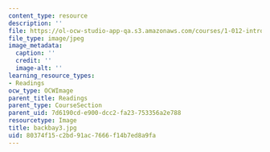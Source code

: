 ```yaml
---
content_type: resource
description: ''
file: https://ol-ocw-studio-app-qa.s3.amazonaws.com/courses/1-012-introduction-to-civil-engineering-design-spring-2002/80374f15c2bd91ac7666f14b7ed8a9fa_backbay3.jpg
file_type: image/jpeg
image_metadata:
  caption: ''
  credit: ''
  image-alt: ''
learning_resource_types:
- Readings
ocw_type: OCWImage
parent_title: Readings
parent_type: CourseSection
parent_uid: 7d6190cd-e900-dcc2-fa23-753356a2e788
resourcetype: Image
title: backbay3.jpg
uid: 80374f15-c2bd-91ac-7666-f14b7ed8a9fa
---
```


